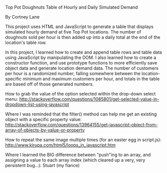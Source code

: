 Top Pot Doughnuts Table of Hourly and Daily Simulated Demand

By Cortney Lane

This project uses HTML and JavaScript to generate a table that displays simulated hourly demand at five Top Pot locations. The number of doughnuts sold per hour is then added up into a daily total at the end of the location's table row.

In this project, I learned how to create and append table rows and table data using JavaScript by manipulating the DOM. I also learned how to create a constructor function, and use prototype functions to more efficiently save object data and generate location demand data. The number of customers per hour is a randomized number, falling somewhere between the location-specific minimum and maximum customers per hour, and totals in the table are based off of those generated numbers.


How to grab the value of the option selected within the drop-down select menu:
http://stackoverflow.com/questions/1085801/get-selected-value-in-dropdown-list-using-javascript

Where I was reminded that the filter() method can help me get an existing object with a specific property value:
http://stackoverflow.com/questions/13964155/get-javascript-object-from-array-of-objects-by-value-or-property

How to repeat the same image multiple times (for an easter egg in script.js):
http://www.kirupa.com/html5/loops_in_javascript.htm

Where I learned the BIG difference between "push"ing to an array, and assigning a value to each array index (which cleared up a very, very persistent bug...):
Stuart (my fiance)

